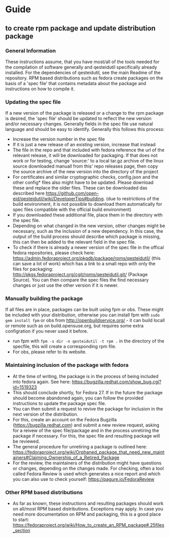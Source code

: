 # Guide
## to create rpm package and update distribution package

### General Information

These instructions assume, that you have most/all of the tools needed for the compilation of software generally and qesteidutil specifically already installed. For the dependencies of qesteidutil, see the main Readme of the repository.
RPM based distributions such as fedora create packages on the basis of a 'spec file' that contains metadata about the package and instructions on how to compile it.


### Updating the spec file

If a new version of the package is released or a change to the rpm package is desired, the 'spec file' should be updated to reflect the new version and/or necessary changes. Generally fields in the spec file use natural language and should be easy to identify.
Generally this follows this process:

* Increase the version number in the spec file
* If it is just a new release of an existing version, increase that instead
* The file in the repo and that included with fedora reference the url of the relevant release, it will be downloaded for packaging. If that does not work or for testing, change 'source:' to a local tar.gz archive of the linux source downloaded manuall from this' repo releases page, then copy the source archive of the new version into the directory of the project
* For certificates and similar cryptographic checks, config.json and the other config* files also might have to be updated. Please download these and replace the older files. These can be downloaded das described here https://github.com/open-eid/qesteidutil/wiki/DeveloperTips#building. (due to restrictions of the build environment, it is not possible to download them automatically for spec files compatible with the official build environment)
* If you downloaded these additional file, place them in the directory with the spec file.
* Depending on what changed in the new version, other changes might be necessary, such as the inclusion of a new dependency. In this case, the output of the build process should describe which package is missing, this can then be added to the relevant field in the spec file.
* To check if there is already a newer version of the spec file in the offical fedora repositories, please check here: https://admin.fedoraproject.org/pkgdb/package/rpms/qesteidutil/ (this can save a lot of work) which has a link to a small repo with only the files for packaging: http://pkgs.fedoraproject.org/cgit/rpms/qesteidutil.git/ (Package Source). You can then compare the spec files the find necessary changes or just use the other version if it is newer.

### Manually building the package

If all files are in place, packages can be built using fpm or obs. These might be included with your distribution, otherwise you can install fpm with `sudo gem install fpm` or obs from http://openbuildservice.org/ - it can build locall or remote such as on build.opensuse.org, but requires some extra configration if you never used it before.

* run fpm with `fpm -s dir -n qesteidutil -t rpm .` in the directory of the specfile, this will create a corresponding rpm file.
* For obs, please refer to its website.


### Maintaining inclusion of the package with fedora

* At the time of writing, the package is in the process of being included into fedora again. See here: https://bugzilla.redhat.com/show_bug.cgi?id=1519323
* This should conclude shortly, for Fedora 27. If in the future the package should become abandoned again, you can follow the provided instructions to update the package spec file.
* You can then submit a request to revive the package for inclusion in the next version of the distribution.
* For this, create an account on the Fedora Bugzilla (https://bugzilla.redhat.com) and submit a new review request, asking for a reivew of the spec file/package and in the process unretiring the package if necessary. For this, the spec file and resulting package will be reviewed.
* The general procedure for unretiring a package is outlined here: https://fedoraproject.org/wiki/Orphaned_package_that_need_new_maintainers#Claiming_Ownership_of_a_Retired_Package
* For the review, the maintainers of the distribution might have questions or changes, depending on the changes made. For checking, often a tool called Fedora Review is used which generates a nice report and which you can also use to check yourself: https://pagure.io/FedoraReview

### Other RPM based distributions

* As far as known, these instructions and resulting packages should work on all/most RPM based distributions. Exceptions may apply. In case you need more documentation on RPM and packaging, this is a good place to start: https://fedoraproject.org/wiki/How_to_create_an_RPM_package#.25files_section